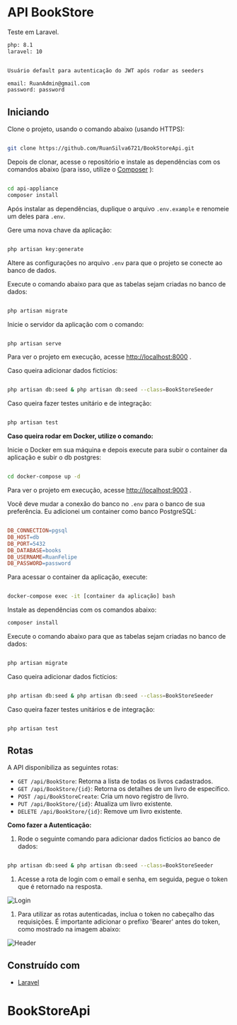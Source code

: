 # API BookStore

Teste em Laravel.

```bash
php: 8.1
laravel: 10


Usuário default para autenticação do JWT após rodar as seeders

email: RuanAdmin@gmail.com
password: password
```


## Iniciando

Clone o projeto, usando o comando abaixo (usando HTTPS):

```bash

git clone https://github.com/RuanSilva6721/BookStoreApi.git
```



Depois de clonar, acesse o repositório e instale as dependências com os comandos abaixo (para isso, utilize o [Composer](https://getcomposer.org/) ):

```bash

cd api-appliance
composer install
```



Após instalar as dependências, duplique o arquivo `.env.example` e renomeie um deles para `.env`.

Gere uma nova chave da aplicação:

```bash

php artisan key:generate
```



Altere as configurações no arquivo `.env` para que o projeto se conecte ao banco de dados.


Execute o comando abaixo para que as tabelas sejam criadas no banco de dados:

```bash

php artisan migrate
```



Inicie o servidor da aplicação com o comando:

```bash

php artisan serve
```



Para ver o projeto em execução, acesse [http://localhost:8000](http://localhost:8000/) .

Caso queira adicionar dados fictícios:

```bash

php artisan db:seed & php artisan db:seed --class=BookStoreSeeder
```



Caso queira fazer testes unitário e de integração:

```bash

php artisan test
```



**Caso queira rodar em Docker, utilize o comando:** 

Inicie o Docker em sua máquina e depois execute para subir o container da aplicação e subir o db postgres:

```bash

cd docker-compose up -d
```



Para ver o projeto em execução, acesse [http://localhost:9003](http://localhost:9003/) .

Você deve mudar a conexão do banco no `.env` para o banco de sua preferência. Eu adicionei um container como banco PostgreSQL:

```makefile

DB_CONNECTION=pgsql
DB_HOST=db
DB_PORT=5432
DB_DATABASE=books
DB_USERNAME=RuanFelipe
DB_PASSWORD=password
```



Para acessar o container da aplicação, execute:

```bash

docker-compose exec -it [container da aplicação] bash
```

Instale as dependências com os comandos abaixo:

```bash
composer install
```

Execute o comando abaixo para que as tabelas sejam criadas no banco de dados:

```bash

php artisan migrate
```


Caso queira adicionar dados fictícios:

```bash

php artisan db:seed & php artisan db:seed --class=BookStoreSeeder
```



Caso queira fazer testes unitários e de integração:

```bash

php artisan test
```


## Rotas

A API disponibiliza as seguintes rotas:

- `GET /api/BookStore`: Retorna a lista de todas os livros cadastrados. 
- `GET /api/BookStore/{id}`: Retorna os detalhes de um livro de específico. 
- `POST /api/BookStoreCreate`: Cria um novo registro de livro. 
- `PUT /api/BookStore/{id}`: Atualiza um livro existente. 
- `DELETE /api/BookStore/{id}`: Remove um livro existente. 


**Como fazer a Autenticação:** 
1. Rode o seguinte comando para adicionar dados fictícios ao banco de dados:

```bash

php artisan db:seed & php artisan db:seed --class=BookStoreSeeder
```


1. Acesse a rota de login com o email e senha, em seguida, pegue o token que é retornado na resposta.

![Login](https://chat.openai.com/BookStoreApi/public/ImdReame/login.png) 

1. Para utilizar as rotas autenticadas, inclua o token no cabeçalho das requisições. É importante adicionar o prefixo 'Bearer' antes do token, como mostrado na imagem abaixo:

![Header](https://chat.openai.com/BookStoreApi/public/ImdReame/get.png) 

## Construído com 
- [Laravel](https://laravel.com/)
# BookStoreApi
